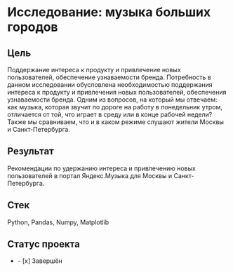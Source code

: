 # Исследование: музыка больших городов
## Цель
Поддержание интереса к продукту и привлечение новых пользователей, обеспечение узнаваемости бренда. Потребность в данном исследовании обусловлена необходимостью поддержания интереса к продукту и привлечения новых пользователей, обеспечения узнаваемости бренда. Одним из вопросов, на который мы отвечаем: как музыка, которая звучит по дороге на работу в понедельник утром, отличается от той, что играет в среду или в конце рабочей недели? Также мы сравниваем, что и в каком режиме слушают жители Москвы и Санкт-Петербурга.
## Результат
Рекомендации по удержанию интереса и привлечению новых пользователей в портал Яндекс.Музыка для Москвы и Санкт-Петербурга.
## Стек
Python, Pandas, Numpy, Matplotlib
## Статус проекта
<ul><li>- [x] Завершён</li>

